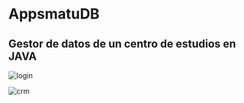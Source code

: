 # AppsmatuDB
Gestor de datos de un centro de estudios en JAVA
------------------------------------------------
![login](https://user-images.githubusercontent.com/47103534/57221247-b9238580-6ffe-11e9-9a16-f47ecf383bfb.png)

![crm](https://user-images.githubusercontent.com/47103534/57221248-b9238580-6ffe-11e9-9811-2496ffa1d582.png)
